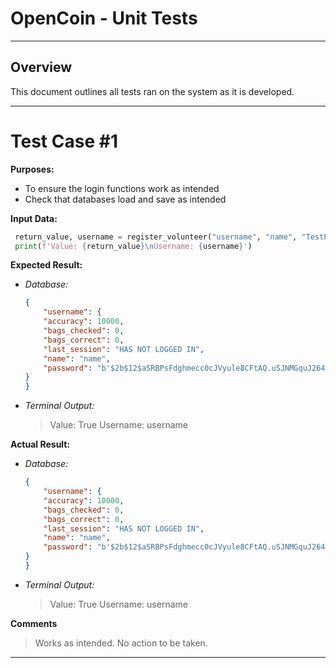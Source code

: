 # OpenCoin - Unit Tests

---

## Overview

This document outlines all tests ran on the system as it is developed.

---

# Test Case #1

**Purposes:**
 - To ensure the login functions work as intended
 - Check that databases load and save as intended

**Input Data:**
```python
 return_value, username = register_volunteer("username", "name", "TestPassword")
 print(f'Value: {return_value}\nUsername: {username}')
```

**Expected Result:**
 - *Database:*
    ```json
    {
        "username": {
        "accuracy": 10000,
        "bags_checked": 0,
        "bags_correct": 0,
        "last_session": "HAS NOT LOGGED IN",
        "name": "name",
        "password": "b'$2b$12$aSRBPsFdghmecc0cJVyule8CFtAQ.uSJNMGquJ264cVpHcez5I6pO'"
    }
    }
    ```
  - *Terminal Output:*
    > Value: True
    > Username: username

**Actual Result:**
 - *Database:*
    ```json
    {
        "username": {
        "accuracy": 10000,
        "bags_checked": 0,
        "bags_correct": 0,
        "last_session": "HAS NOT LOGGED IN",
        "name": "name",
        "password": "b'$2b$12$aSRBPsFdghmecc0cJVyule8CFtAQ.uSJNMGquJ264cVpHcez5I6pO'"
    }
    }
    ```
  - *Terminal Output:*
    > Value: True
    > Username: username

**Comments**
 > Works as intended. No action to be taken.

 ---